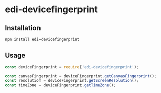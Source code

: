 # edi-devicefingerprint

## Installation

```bash
npm install edi-devicefingerprint
```

## Usage

```javascript
const deviceFingerprint = require('edi-devicefingerprint');

const canvasFingerprint = deviceFingerprint.getCanvasFingerprint();
const resolution = deviceFingerprint.getScreenResolution();
const timeZone = deviceFingerprint.getTimeZone();
```